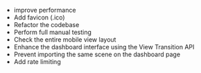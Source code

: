 - improve performance
- Add favicon (.ico)
- Refactor the codebase
- Perform full manual testing
- Check the entire mobile view layout
- Enhance the dashboard interface using the View Transition API
- Prevent importing the same scene on the dashboard page
- Add rate limiting
